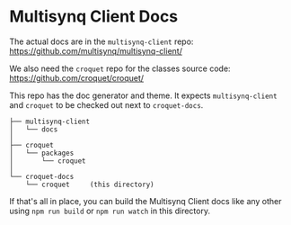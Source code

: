 # Multisynq Client Docs

The actual docs are in the `multisynq-client` repo: https://github.com/multisynq/multisynq-client/

We also need the `croquet` repo for the classes source code: https://github.com/croquet/croquet/

This repo has the doc generator and theme. It expects `multisynq-client` and `croquet` to be checked out next to `croquet-docs`.


    ├── multisynq-client
    │   └── docs
    │
    ├── croquet
    │   └── packages
    │       └── croquet
    │
    └── croquet-docs
        └── croquet     (this directory)

If that's all in place, you can build the Multisynq Client docs like any other using `npm run build` or `npm run watch` in this directory.
